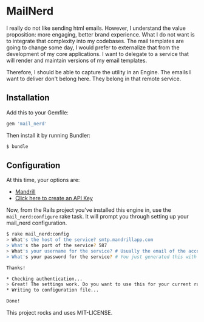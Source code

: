 # MailNerd

I really do not like sending html emails. However, I understand the value proposition: more engaging, better brand experience. What I do not want is to integrate that complexity into my codebases. The mail templates are going to change some day, I would prefer to externalize that from the development of my core applications. I want to delegate to a service that will render and maintain versions of my email templates.

Therefore, I should be able to capture the utility in an Engine. The emails I want to deliver don't belong here. They belong in that remote service.

## Installation

Add this to your Gemfile:

```ruby
gem 'mail_nerd'
```

Then install it by running Bundler:

```bash
$ bundle
```

## Configuration

At this time, your options are:

* [Mandrill](https://mandrillapp.com)
 * [Click here to create an API Key](https://mandrillapp.com/settings/add-key)

Now, from the Rails project you've installed this engine in, use the ```mail_nerd:configure``` rake task. It will prompt you through setting up your mail_nerd configuration.

```bash
$ rake mail_nerd:config
> What's the host of the service? smtp.mandrillapp.com
> What's the port of the service? 587
> What's your username for the service? # Usually the email of the account you signed up with.
> What's your password for the service? # You just generated this with the above link

Thanks!

* Checking authentication...
> Great! The settings work. Do you want to use this for your current rails environment? [Default: development]
* Writing to configuration file...

Done!
```

This project rocks and uses MIT-LICENSE.

